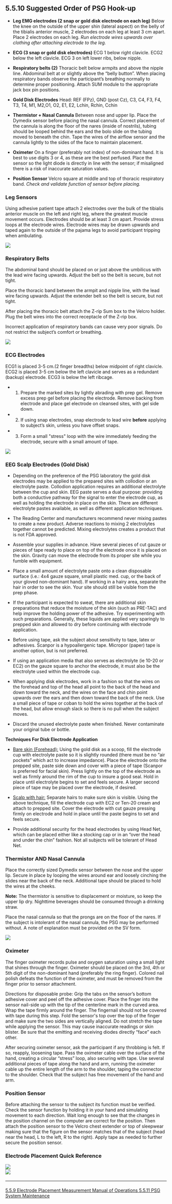 ## 5.5.10 Suggested Order of PSG Hook-up


- **Leg EMG electrodes (2 snap or gold disk electrode on each leg)** Below the knee on the outside of the upper shin (lateral aspect) on the belly of the tibialis anterior muscle, 2 electrodes on each leg at least 3 cm apart. Place 2 electrodes on each leg. _Run electrode wires upwards over clothing after attaching electrode to the leg._

- **ECG (3 snap or gold disk electrodes)** ECG 1 below right clavicle. ECG2 below the left clavicle. ECG 3 on left lower ribs, below nipple.

- **Respiratory belts (2)** Thoracic belt below armpits and above the nipple line. Abdominal belt at or slightly above the “belly button”. When placing respiratory bands observe the participant’s breathing normally to determine proper positioning. Attach SUM module to the appropriate jack box pin positions.

- **Gold Disk Electrodes** Head: REF (FPz), GND (post Cz), C3, C4, F3, F4, T3, T4, M1, M2,O1, O2, E1, E2, Lchin, Rchin, Cchin

- **Thermistor + Nasal Cannula** Between nose and upper lip. Place the Dymedix sensor before placing the nasal cannula. Correct placement of the cannula is along the floor of the nares (inside of nostrils), tubing should be looped behind the ears and the bolo slide on the tubing moved to beneath the chin. Tape the wires of the airflow sensor and the cannula lightly to the sides of the face to maintain placement.

- **Oximeter** On a finger (preferably not index) of non-dominant hand. It is best to use digits 3 or 4, as these are the best perfused. Place the sensor so the light diode is directly in line with the sensor; if misaligned there is a risk of inaccurate saturation values.

- **Position Sensor** Velcro square at middle and top of thoracic respiratory band. _Check and validate function of sensor before placing._


### Leg Sensors

Using adhesive patient tape attach 2 electrodes over the bulk of the tibialis anterior muscle on the left and right leg, where the greatest muscle movement occurs. Electrodes should be at least 3 cm apart. Provide stress loops at the electrode wires. Electrode wires may be drawn upwards and taped again
to the outside of the pajama legs to avoid participant tripping when ambulating.

<div class="center">
  <img src=":images_path:/psg-hookup-01.png">
</div>


### Respiratory Belts

The abdominal band should be placed on or just above the umbilicus with the lead wire facing upwards. Adjust the belt so the belt is secure, but not tight.

Place the thoracic band between the armpit and nipple line, with the lead wire facing upwards. Adjust the extender belt so the belt is secure, but not tight.

After placing the thoracic belt attach the Z-rip Sum box to the Velcro holder. Plug the belt wires into the correct receptacle of the Z-rip box.

Incorrect application of respiratory bands can cause very poor signals. Do not restrict the subject’s comfort or breathing.

<div class="center">
  <img src=":images_path:/psg-hookup-02.png">
</div>

### ECG Electrodes

ECG1 is placed 3-5 cm.(2 finger breadths) below midpoint of right clavicle. ECG2
is placed 3-5 cm below the left clavicle and serves as a redundant (backup) electrode. ECG3 is below the left ribcage.

- 1) Prepare the marked sites by lightly abrading with prep gel. Remove excess prep gel before placing the electrode. Remove backing from electrode and place gel electrode on cleansed sites, with gel side down.

- 2) If using snap electrodes, snap electrode to lead wire **before** applying to subject’s skin, unless you have offset snaps.

- 3) Form a small "stress" loop with the wire immediately feeding the electrode, secure with a small amount of tape.

<div class="center">
  <img src=":images_path:/psg-hookup-03.png">
</div>

### EEG Scalp Electrodes (Gold Disk)

- Depending on the preference of the PSG laboratory the gold disk electrodes may be applied to the prepared sites with collodion or an electrolyte paste. Collodion application requires an additional electrolyte between the cup and skin. EEG paste serves a dual purpose: providing both a conductive pathway for the signal to enter the electrode cup, as well as holding the electrode in place on the skin. There are different electrolyte pastes available, as well as different application techniques.

- The Reading Center and manufacturers recommend never mixing pastes to create a new product. Adverse reactions to mixing 2 electrolytes together cannot be predicted. Mixing electrolytes creates a product that is not FDA approved.

- Assemble your supplies in advance. Have several pieces of cut gauze or pieces of tape ready to place on top of the electrode once it is placed on the skin. Gravity can move the electrode from its proper site while you fumble with equipment.

- Place a small amount of electrolyte paste onto a clean disposable surface (i.e.: 4x4 gauze square, small plastic med. cup, or the back of your gloved non-dominant hand). If working in a hairy area, separate the hair in order to see the skin. Your site should still be visible from the prep phase.

- If the participant is expected to sweat, there are additional skin preparations that reduce the moisture of the skin (such as PRE-TAC) and help improve the holding power of the adhesive. Try experimenting with such preparations. Generally, these liquids are applied very sparingly to prepped skin and allowed to dry before continuing with electrode application.

- Before using tape, ask the subject about sensitivity to tape, latex or adhesives. Scanpor is a hypoallergenic tape. Micropor (paper) tape is another option, but is not preferred.

- If using an application media that also serves as electrolyte (ie 10-20 or EC2) on the gauze square to anchor the electrode, it must also be the electrolyte used within the electrode cup.

- When applying disk electrodes, work in a fashion so that the wires on the forehead and top of the head all
point to the back of the head and down toward the neck, and the wires on the face and chin point upwards over the ears and then down toward the back of the neck. Use a small piece of tape or coban to hold the wires together at the back of the head, but allow enough slack so there is no pull when the subject moves.

- Discard the unused electrolyte paste when finished. Never contaminate your original tube or bottle.

**Techniques For Disk Electrode Application**

- <u>Bare skin (Forehead):</u> Using the gold disk as a scoop, fill the electrode cup with electrolyte paste so it is slightly rounded (there must be no “air pockets” which act to increase impedance). Place the electrode onto the prepped site, paste side down and cover with a piece of tape (Scanpor is preferred for facial skin). Press lightly on the top of the electrode as well as firmly around the rim of the cup to insure a good seal. Hold in place until electrolyte begins to set and feels secure. A larger second piece of tape may be placed over the electrode, if desired.

- <u>Scalp with hair:</u> Separate hairs to make sure skin is visible. Using the above technique, fill the electrode cup with EC2 or Ten-20 cream and attach to prepped site. Cover the electrode with cut gauze pressing firmly on electrode and hold in place until the paste begins to set and feels secure.

- Provide additional security for the head electrodes by using Head Net, which can be placed either like a stocking cap or in an “over the head and under the chin” fashion. Not all subjects will be tolerant of Head Net.

### Thermistor AND Nasal Cannula

Place the correctly sized Dymedix sensor between the nose and the upper lip. Secure in place by looping the wires around ear and loosely cinching the slides near the back of the neck. Additional tape should be placed to hold the wires at the cheeks.

<div class="bs-callout bs-callout-info">
  <strong>Note:</strong> The thermistor is sensitive to displacement or moisture, so keep the upper lip dry. Nighttime beverages should be consumed through a drinking straw.
</div>

Place the nasal cannula so that the prongs are on the floor of the nares. If the subject is intolerant of the nasal cannula, the PSG may be performed without. A note of explanation must be provided on the SV form.

<div class="center">
  <img src=":images_path:/psg-hookup-04.png">
</div>


### Oximeter

The finger oximeter records pulse and oxygen saturation using a small light that shines through the finger. Oximeter should be placed on the 3rd, 4th or 5th digit of the non-dominant hand (preferably the ring finger). Colored nail polish defeats the function of the oximeter, and must be removed from the finger prior to sensor attachment.

Directions for disposable probe: Grip the tabs on the sensor’s bottom adhesive cover and peel off the adhesive cover. Place the finger into the sensor nail-side up with the tip of the centerline mark in the curved area. Wrap the tape firmly around the finger. The fingernail should not be covered with tape during this step. Fold the sensor's top over the top of the finger and make sure the two sides are vertically aligned. Do not stretch the tape while applying the sensor. This may cause inaccurate readings or skin blister. Be sure that the emitting and receiving diodes directly “face” each other.

After securing oximeter sensor, ask the participant if any throbbing is felt. If so, reapply, loosening tape. Pass the oximeter cable over the surface of the hand, creating a circular “stress” loop, also securing with tape. Use several additional pieces of tape along the hand and arm, running the oximeter cable up the entire length of the arm to the shoulder, taping the connector to the shoulder. Check that the subject has free movement of the hand and arm.



### Position Sensor

Before attaching the sensor to the subject its function must be verified. Check the sensor function by holding it in your hand and simulating movement to each direction. Wait long enough to see that the changes in the position channel on the computer are correct for the position. Then attach the position sensor to the Velcro chest extender or top of sleepwear making sure that the figure on the sensor matches that of the subject (head near the head, L to the left, R to the right). Apply tape as needed to further secure the position sensor.

### Electrode Placement Quick Reference



<div class="center">
  <img src=":images_path:/psg-hookup-05.png">
</div>

<div class="center">
  <img src=":images_path:/psg-hookup-06.png">
</div>


<hr class="soften" style="margin-top: 20px;margin-bottom: 20px;"/>

<div class="center">
<div class="btn-group">
  <a href=":pages_path:/manuals/polysomnography-reading-center/5-05-09-electrode-placement-measurement.md" class="btn btn-default">
    <span class="glyphicon glyphicon-chevron-left"></span>
    5.5.9 Electrode Placement Measurement
  </a>

  <a href=":pages_path:/manuals/polysomnography-reading-center/5-00-mop-toc.md" class="btn btn-default">
    <span class="glyphicon glyphicon-chevron-up"></span>
    Manual of Operations
  </a>

  <a href=":pages_path:/manuals/polysomnography-reading-center/5-05-11-psg-system-maintenance.md" class="btn btn-success">
    5.5.11 PSG System Maintenance
    <span class="glyphicon glyphicon-chevron-right"></span>
  </a>
</div>
</div>
